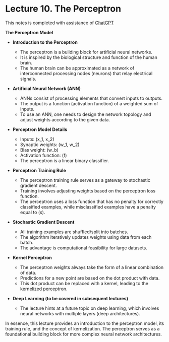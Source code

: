 # Lecture 10. The Perceptron

This notes is completed with assistance of [ChatGPT](https://chat.openai.com/c/90f9d3bc-a155-4431-ac8e-ceef71477b2b)


**The Perceptron Model**

- **Introduction to the Perceptron**
  - The perceptron is a building block for artificial neural networks.
  - It is inspired by the biological structure and function of the human brain.
  - The human brain can be approximated as a network of interconnected processing nodes (neurons) that relay electrical signals.

- **Artificial Neural Network (ANN)**
  - ANNs consist of processing elements that convert inputs to outputs.
  - The output is a function (activation function) of a weighted sum of inputs.
  - To use an ANN, one needs to design the network topology and adjust weights according to the given data.

- **Perceptron Model Details**
  - Inputs: \(x_1, x_2\)
  - Synaptic weights: \(w_1, w_2\)
  - Bias weight: \(w_b\)
  - Activation function: \(f\)
  - The perceptron is a linear binary classifier.

- **Perceptron Training Rule**
  - The perceptron training rule serves as a gateway to stochastic gradient descent.
  - Training involves adjusting weights based on the perceptron loss function.
  - The perceptron uses a loss function that has no penalty for correctly classified examples, while misclassified examples have a penalty equal to \(s\).

- **Stochastic Gradient Descent**
  - All training examples are shuffled/split into batches.
  - The algorithm iteratively updates weights using data from each batch.
  - The advantage is computational feasibility for large datasets.

- **Kernel Perceptron**
  - The perceptron weights always take the form of a linear combination of data.
  - Predictions for a new point are based on the dot product with data.
  - This dot product can be replaced with a kernel, leading to the kernelized perceptron.

- **Deep Learning (to be covered in subsequent lectures)**
  - The lecture hints at a future topic on deep learning, which involves neural networks with multiple layers (deep architectures).

In essence, this lecture provides an introduction to the perceptron model, its training rule, and the concept of kernelization. The perceptron serves as a foundational building block for more complex neural network architectures.